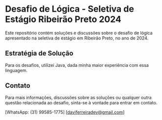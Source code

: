 # Desafio de Lógica - Seletiva de Estágio Ribeirão Preto 2024

Este repositório contém soluções e discussões sobre o desafio de lógica apresentado na seletiva de estágio em Ribeirão Preto, no ano de 2024.

## Estratégia de Solução

Para os desafios, utilizei Java, dada minha maior experiência com essa linguagem.

## Contato

Para mais informações, discussões sobre as soluções ou qualquer outra questão relacionada ao desafio, sinta-se à vontade para entrar em contato.

[WhatsApp: (31) 99585-1775]
[daviferreiradev@gmail.com]
